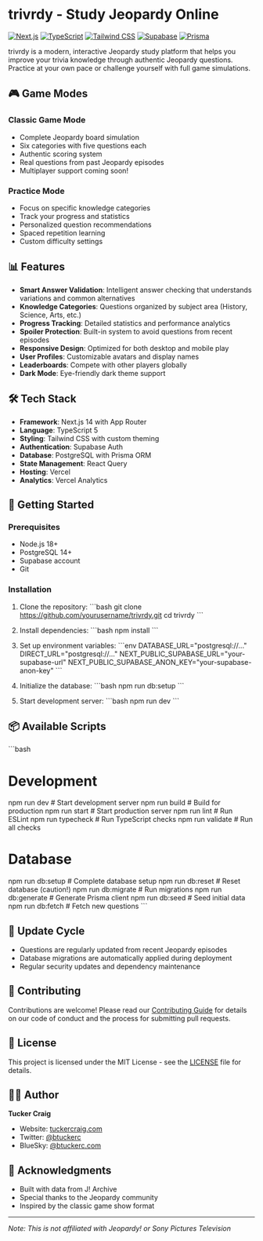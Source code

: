 # trivrdy - Study Jeopardy Online

[![Next.js](https://img.shields.io/badge/Next.js-14-black)](https://nextjs.org/)
[![TypeScript](https://img.shields.io/badge/TypeScript-5-blue)](https://www.typescriptlang.org/)
[![Tailwind CSS](https://img.shields.io/badge/Tailwind-3-38B2AC)](https://tailwindcss.com/)
[![Supabase](https://img.shields.io/badge/Supabase-Auth%20%26%20DB-green)](https://supabase.com/)
[![Prisma](https://img.shields.io/badge/Prisma-ORM-2D3748)](https://www.prisma.io/)

trivrdy is a modern, interactive Jeopardy study platform that helps you improve your trivia knowledge through authentic Jeopardy questions. Practice at your own pace or challenge yourself with full game simulations.

## 🎮 Game Modes

### Classic Game Mode
- Complete Jeopardy board simulation
- Six categories with five questions each
- Authentic scoring system
- Real questions from past Jeopardy episodes
- Multiplayer support coming soon!

### Practice Mode
- Focus on specific knowledge categories
- Track your progress and statistics
- Personalized question recommendations
- Spaced repetition learning
- Custom difficulty settings

## 📊 Features

- **Smart Answer Validation**: Intelligent answer checking that understands variations and common alternatives
- **Knowledge Categories**: Questions organized by subject area (History, Science, Arts, etc.)
- **Progress Tracking**: Detailed statistics and performance analytics
- **Spoiler Protection**: Built-in system to avoid questions from recent episodes
- **Responsive Design**: Optimized for both desktop and mobile play
- **User Profiles**: Customizable avatars and display names
- **Leaderboards**: Compete with other players globally
- **Dark Mode**: Eye-friendly dark theme support

## 🛠 Tech Stack

- **Framework**: Next.js 14 with App Router
- **Language**: TypeScript 5
- **Styling**: Tailwind CSS with custom theming
- **Authentication**: Supabase Auth
- **Database**: PostgreSQL with Prisma ORM
- **State Management**: React Query
- **Hosting**: Vercel
- **Analytics**: Vercel Analytics

## 🚀 Getting Started

### Prerequisites

- Node.js 18+
- PostgreSQL 14+
- Supabase account
- Git

### Installation

1. Clone the repository:
\`\`\`bash
git clone https://github.com/yourusername/trivrdy.git
cd trivrdy
\`\`\`

2. Install dependencies:
\`\`\`bash
npm install
\`\`\`

3. Set up environment variables:
\`\`\`env
DATABASE_URL="postgresql://..."
DIRECT_URL="postgresql://..."
NEXT_PUBLIC_SUPABASE_URL="your-supabase-url"
NEXT_PUBLIC_SUPABASE_ANON_KEY="your-supabase-anon-key"
\`\`\`

4. Initialize the database:
\`\`\`bash
npm run db:setup
\`\`\`

5. Start development server:
\`\`\`bash
npm run dev
\`\`\`

## 📦 Available Scripts

\`\`\`bash
# Development
npm run dev          # Start development server
npm run build        # Build for production
npm run start        # Start production server
npm run lint         # Run ESLint
npm run typecheck    # Run TypeScript checks
npm run validate     # Run all checks

# Database
npm run db:setup     # Complete database setup
npm run db:reset     # Reset database (caution!)
npm run db:migrate   # Run migrations
npm run db:generate  # Generate Prisma client
npm run db:seed      # Seed initial data
npm run db:fetch     # Fetch new questions
\`\`\`

## 🔄 Update Cycle

- Questions are regularly updated from recent Jeopardy episodes
- Database migrations are automatically applied during deployment
- Regular security updates and dependency maintenance

## 🤝 Contributing

Contributions are welcome! Please read our [Contributing Guide](CONTRIBUTING.md) for details on our code of conduct and the process for submitting pull requests.

## 📝 License

This project is licensed under the MIT License - see the [LICENSE](LICENSE) file for details.

## 👨‍💻 Author

**Tucker Craig**
- Website: [tuckercraig.com](https://tuckercraig.com)
- Twitter: [@btuckerc](https://twitter.com/btuckerc)
- BlueSky: [@btuckerc.com](https://bsky.app/profile/btuckerc.com)

## 🙏 Acknowledgments

- Built with data from J! Archive
- Special thanks to the Jeopardy community
- Inspired by the classic game show format

---

*Note: This is not affiliated with Jeopardy! or Sony Pictures Television*
